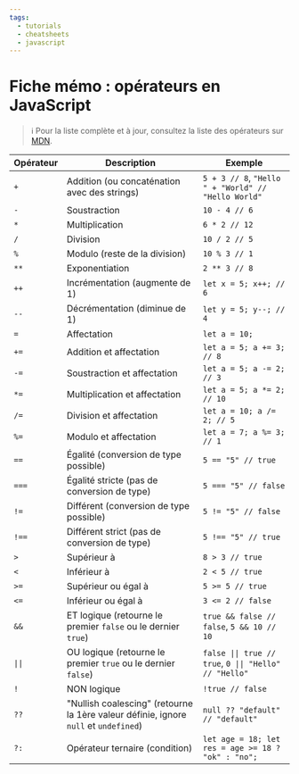 ```yaml
---
tags:
  - tutorials
  - cheatsheets
  - javascript
---
```


# Fiche mémo : opérateurs en JavaScript

> ℹ️ Pour la liste complète et à jour, consultez la liste des opérateurs sur [MDN](https://developer.mozilla.org/fr/docs/Web/JavaScript/Reference/Operators/Addition#voir_aussi).

| **Opérateur** | **Description** | **Exemple** |
| ------------- | --------------- | ----------- |
| `+`           | Addition (ou concaténation avec des strings)                                         | `5 + 3 // 8`, `"Hello " + "World" // "Hello World"` |
| `-`           | Soustraction                                                                         | `10 - 4 // 6`                                       |
| `*`           | Multiplication                                                                       | `6 * 2 // 12`                                       |
| `/`           | Division                                                                             | `10 / 2 // 5`                                       |
| `%`           | Modulo (reste de la division)                                                        | `10 % 3 // 1`                                       |
| `**`          | Exponentiation                                                                       | `2 ** 3 // 8`                                       |
| `++`          | Incrémentation (augmente de 1)                                                       | `let x = 5; x++; // 6`                              |
| `--`          | Décrémentation (diminue de 1)                                                        | `let y = 5; y--; // 4`                              |
| `=`           | Affectation                                                                          | `let a = 10;`                                       |
| `+=`          | Addition et affectation                                                              | `let a = 5; a += 3; // 8`                           |
| `-=`          | Soustraction et affectation                                                          | `let a = 5; a -= 2; // 3`                           |
| `*=`          | Multiplication et affectation                                                        | `let a = 5; a *= 2; // 10`                          |
| `/=`          | Division et affectation                                                              | `let a = 10; a /= 2; // 5`                          |
| `%=`          | Modulo et affectation                                                                | `let a = 7; a %= 3; // 1`                           |
| `==`          | Égalité (conversion de type possible)                                                | `5 == "5" // true`                                  |
| `===`         | Égalité stricte (pas de conversion de type)                                          | `5 === "5" // false`                                |
| `!=`          | Différent (conversion de type possible)                                              | `5 != "5" // false`                                 |
| `!==`         | Différent strict (pas de conversion de type)                                         | `5 !== "5" // true`                                 |
| `>`           | Supérieur à                                                                          | `8 > 3 // true`                                     |
| `<`           | Inférieur à                                                                          | `2 < 5 // true`                                     |
| `>=`          | Supérieur ou égal à                                                                  | `5 >= 5 // true`                                    |
| `<=`          | Inférieur ou égal à                                                                  | `3 <= 2 // false`                                   |
| `&&`          | ET logique (retourne le premier `false` ou le dernier `true`)                        | `true && false // false`, `5 && 10 // 10`           |
| `\|\|`| OU logique (retourne le premier `true` ou le dernier `false`) | `false \|\| true // true`, `0 \|\| "Hello" // "Hello"` |
| `!`           | NON logique                                                                          | `!true // false`                                    |
| `??`          | "Nullish coalescing" (retourne la 1ère valeur définie, ignore `null` et `undefined`) | `null ?? "default" // "default"`                    |
| `?:`          | Opérateur ternaire (condition)                                                       | `let age = 18; let res = age >= 18 ? "ok" : "no";`  |
